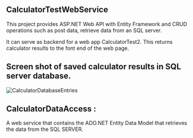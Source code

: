 ## CalculatorTestWebService

This project provides ASP.NET Web API with Entity Framework and CRUD operations such as post data, retrieve data from an SQL server.

It can serve as backend for a web app CalculatorTest2. This returns calculator results to the font end of the web page.


## Screen shot of saved calculator results in SQL server database.
![CalculatorDatabaseEntries](https://user-images.githubusercontent.com/72743679/110258480-b7300200-7f9a-11eb-829b-b4ef984336e3.JPG)

## CalculatorDataAccess :
A web service that contains the ADO.NET Entity Data Model that retrieves the data from the SQL SERVER.
